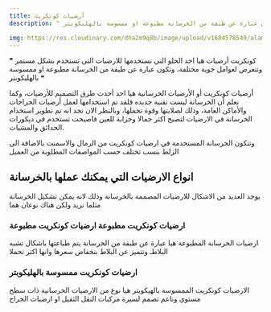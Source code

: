 ```yaml
---
title: أرضيات كونكريت
description: ❞ كونكريت أرضيات هيا احد الحلو التي نستخدمها للارضيات التي تستخدم بشكل مستمر وتتعرض لعوامل جوية مختلفة، وتكون عبارة عن طبقة من الخرسانة مطبوعة او ممسوسة بالهليكوبتر ❝

img: https://res.cloudinary.com/dha2m9q8b/image/upload/v1684578549/alamid/stamped-concrete-pool_ztflx4.jpg
---
```


❞ كونكريت أرضيات هيا احد الحلو التي نستخدمها للارضيات التي تستخدم بشكل مستمر وتتعرض لعوامل جوية مختلفة، وتكون عبارة عن طبقة من الخرسانة مطبوعة او ممسوسة بالهليكوبتر ❝

أرضيات كونكريت أو الأرضيات الخرسانية هيا احد أحدث طرق التصميم للأرضيات، وكما نعلم أن الخرسانة ليست تقنية جديده فلقد تم استخدامها لعمل أرضيات الجراجات والأماكن العامة، وذلك لصلابتها وقوة تحملها، وبالنظر الان نجد انه تم تطوير استخدام الخرسانة في الارضيات لتصبح اكثر جمالا وجزابة للعين فاصبحت تستخدم في ديكورات الحدائق والمشيات.

وتتكون الخرسانة المستخدمة في ارضيات كونكريت من الرمال والاسمنت بالاضافة الي الزلط بنسب تختلف حسب المواصفات المطلوبة من العميل

## انواع الارضيات التي يمكنك عملها بالخرسانة

يوجد العديد من الاشكال للارضيات المصممة بالخرسانة وذلك لانه يمكن تشكيل الخرسانة مثلما نريد ولكن هناك نوعان هما

### ارضيات كونكريت مطبوعة ارضيات كونكريت مطبوعة

ارضيات الخرسانة المطبوعة هيا عبارة عن طبقة من الخرسانة يتم طباعتها باشكال تشبه البلاطـ وتتميز عن البلاط بنخفاض سعرها وانها اكثر تحملا

### ارضيات كونكريت ممسوسة بالهليكوبتر

الارضيات كونكريت الممسوسة بالهيكوبتر هيا نوع من الارضيات الخرسانية ذات سطح مستوي وناعم تصمم لسيرة مركبات النقل الثقيل او ارضيات الجراج
